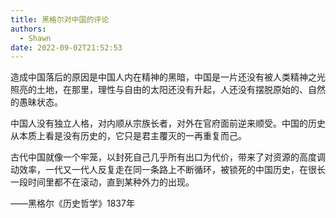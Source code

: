 ```yaml
---
title: 黑格尔对中国的评论
authors:
  - Shawn
date: 2022-09-02T21:52:53
---
```

造成中国落后的原因是中国人内在精神的黑暗，中国是一片还没有被人类精神之光照亮的土地，在那里，理性与自由的太阳还没有升起，人还没有摆脱原始的、自然的愚昧状态。


中国人没有独立人格，对内顺从宗族长者，对外在官府面前逆来顺受。中国的历史从本质上看是没有历史的，它只是君主覆灭的一再重复而己。

古代中国就像一个牢笼，以封死自己几乎所有出口为代价，带来了对资源的高度调动效率，一代又一代人反复走在同一条路上不断循环，被锁死的中国历史，在很长一段时间里都不在滚动，直到某种外力的出现。

——黑格尔《历史哲学》1837年